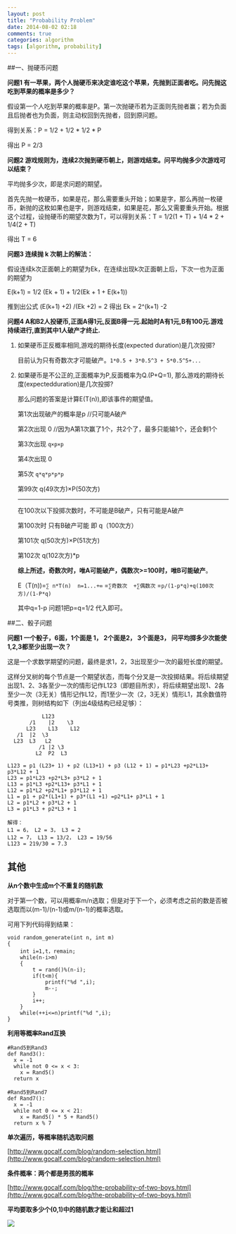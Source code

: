```yaml
---
layout: post
title: "Probability Problem"
date: 2014-08-02 02:18
comments: true
categories: algorithm
tags: [algorithm, probability]
---
```


##一、抛硬币问题

**问题1 有一苹果，两个人抛硬币来决定谁吃这个苹果，先抛到正面者吃。问先抛这吃到苹果的概率是多少？**

假设第一个人吃到苹果的概率是P。第一次抛硬币若为正面则先抛者赢；若为负面且后抛者也为负面，则主动权回到先抛者，回到原问题。

得到关系：P = 1/2 + 1/2 * 1/2 * P  

得出 P = 2/3

**问题2 游戏规则为，连续2次抛到硬币朝上，则游戏结束。问平均抛多少次游戏可以结束？**

<!--more-->

平均抛多少次，即是求问题的期望。

首先先抛一枚硬币，如果是花，那么需要重头开始；如果是字，那么再抛一枚硬币，新抛的这枚如果也是字，则游戏结束，如果是花，那么又需要重头开始。根据这个过程，设抛硬币的期望次数为T，可以得到关系：T = 1/2(1 + T) + 1/4 * 2 + 1/4(2 + T)

得出 T = 6 

**问题3 连续抛 k 次朝上的解法：**

假设连续k次正面朝上的期望为Ek，在连续出现k次正面朝上后，下次一也为正面的期望为

E(k+1) = 1/2 (Ek + 1) + 1/2(Ek + 1 + E(k+1))

推到出公式 (E(k+1) +2) /(Ek +2) = 2 得出 Ek = 2^(k+1) -2

**问题4 A和B2人投硬币,正面A得1元,反面B得一元.起始时A有1元,B有100元.游戏持续进行,直到其中1人破产才终止.**

1. 如果硬币正反概率相同,游戏的期待长度(expected duration)是几次投掷?

	目前认为只有奇数次才可能破产。`1*0.5 + 3*0.5^3 + 5*0.5^5+...`

2. 如果硬币是不公正的,正面概率为P,反面概率为Q.(P+Q=1), 那么游戏的期待长度(expectedduration)是几次投掷?

	那么问题的答案是计算E(T(n)),即该事件的期望值。

	第1次出现破产的概率是p  //只可能A破产

	第2次出现            0  //因为A第1次赢了1个，共2个了，最多只能输1个，还会剩1个

	第3次出现            `q×p×p`

	第4次出现            0

	第5次                `q*q*p*p*p`
	
	第99次               q(49次方)×P(50次方)

	--------------------------------------

	在100次以下投掷次数时，不可能是B破产，只有可能是A破产
	
	第100次时            只有B破产可能  即  q（100次方）
	
	第101次              q(50次方)×P(51次方) 
	
	第102次              q(102次方)*p
	
	**综上所述，奇数次时，唯A可能破产，偶数次>=100时，唯B可能破产**。
	
	E（T(n))=`∑ n*T(n)  n=1...+∞`
	        =`∑奇数次  +∑偶数次`
	         =`p/(1-p*q)+q(100次方)/(1-P*q)`
	
	其中q=1-p
	问题1把p=q=1/2 代入即可。

##二、骰子问题

**问题1 一个骰子，6面，1个面是 1， 2个面是2， 3个面是3， 问平均掷多少次能使1,2,3都至少出现一次？**

这是一个求数学期望的问题，最终是求1，2，3出现至少一次的最短长度的期望。

这样分叉树的每个节点是一个期望状态，而每个分叉是一次投掷结果。将后续期望出现1、2、3各至少一次的情形记作L123（即题目所求），将后续期望出现1、2各至少一次（3无关）情形记作L12，而1至少一次（2，3无关）情形L1，其余数值符号类推，则树结构如下（列出4级结构已经足够）：

	           L123
		   /1    |2    \3
	      L23    L13    L12
	   /1  |2  \3 
	  L23  L3   L2
			  /1 |2 \3  
	         L2  P2  L3  

	L123 = p1 (L23+ 1) + p2 (L13+1) + p3 (L12 + 1) = p1*L23 +p2*L13+ p3*L12 + 1
	L23 = p1*L23 +p2*L3+ p3*L2 + 1
	L13 = p1*L3 +p2*L13+ p3*L1 + 1
	L12 = p1*L2 +p2*L1+ p3*L12 + 1
	L1 = p1 + p2*(L1+1) + p3*(L1 +1) =p2*L1+ p3*L1 + 1
	L2 = p1*L2 + p3*L2 + 1
	L3 = p1*L3 + p2*L3 + 1

	解得：
	L1 = 6， L2 = 3， L3 = 2
	L12 = 7， L13 = 13/2， L23 = 19/56
	L123 = 219/30 = 7.3

## 其他

**从n个数中生成m个不重复的随机数**

对于第一个数，可以用概率m/n选取；但是对于下一个，必须考虑之前的数是否被选取而以(m-1)/(n-1)或m/(n-1)的概率选取。

可用下列代码得到结果：

	void random_generate(int n, int m)  
	{  
	    int i=1,t，remain;  
	    while(n-i>m)  
	    {  
	        t = rand()%(n-i);  
	        if(t<m){  
	            printf("%d ",i);  
	            m--;  
	        }  
	        i++;  
	    }  
	    while(++i<=n)printf("%d ",i);  
	}  

**利用等概率Rand互换**

	#Rand5到Rand3
	def Rand3():
	  x = -1
	  while not 0 <= x < 3:
	    x = Rand5()
	  return x

	#Rand5到Rand7
	def Rand7():
	  x = -1
	  while not 0 <= x < 21:
	    x = Rand5() * 5 + Rand5()
	  return x % 7

**单次遍历，等概率随机选取问题**

[http://www.gocalf.com/blog/random-selection.html](http://www.gocalf.com/blog/random-selection.html)

**条件概率：两个都是男孩的概率**

[http://www.gocalf.com/blog/the-probability-of-two-boys.html](http://www.gocalf.com/blog/the-probability-of-two-boys.html)

**平均要取多少个(0,1)中的随机数才能让和超过1**

![](http://hi.csdn.net/attachment/201203/13/0_1331634834uu6L.gif)



